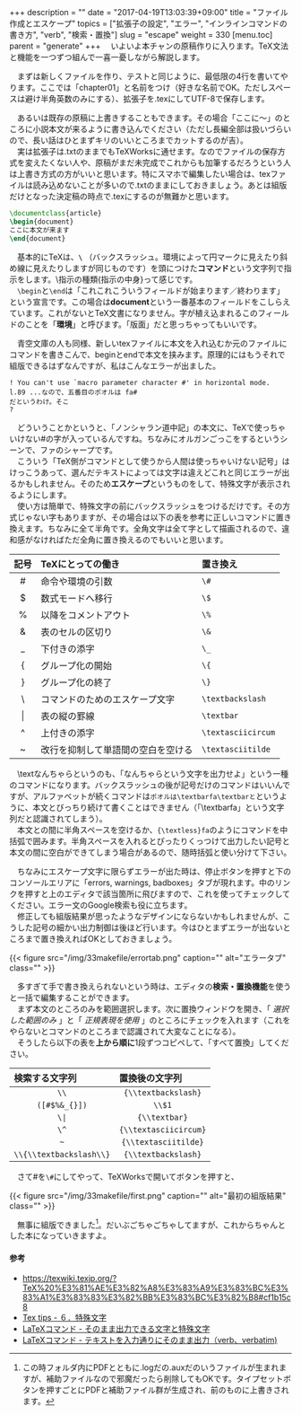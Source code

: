 +++
description = ""
date = "2017-04-19T13:03:39+09:00"
title = "ファイル作成とエスケープ"
topics = ["拡張子の設定", "エラー", "インラインコマンドの書き方", "verb", "検索・置換"]
slug = "escape"
weight = 330
[menu.toc]
    parent = "generate"
+++
&#x3000;いよいよ本チャンの原稿作りに入ります。TeX文法と機能を一つずつ組んで一喜一憂しながら解説します。

　まずは新しくファイルを作り、テストと同じように、最低限の4行を書いてやります。ここでは「chapter01」と名前をつけ（好きな名前でOK。ただしスペースは避け半角英数のみにする）、拡張子を.texにしてUTF-8で保存します。

　あるいは既存の原稿に上書きすることもできます。その場合「ここに～」のところに小説本文が来るように書き込んでください（ただし長編全部は扱いづらいので、長い話はひとまずキリのいいところまでカットするのが吉）。  
　実は拡張子は.txtのままでもTeXWorksに通せます。なのでファイルの保存方式を変えたくない人や、原稿がまだ未完成でこれからも加筆するだろうという人は上書き方式の方がいいと思います。特にスマホで編集したい場合は、texファイルは読み込めないことが多いので.txtのままにしておきましょう。あとは組版だけとなった決定稿の時点で.texにするのが無難かと思います。

```latex
\documentclass{article}
\begin{document}
ここに本文が来ます
\end{document}
```

　基本的にTeXは、**`\`** （バックスラッシュ。環境によって円マークに見えたり斜め線に見えたりしますが同じものです）を頭につけた**コマンド**という文字列で指示をします。\指示の種類{指示の中身}って感じです。  
　`\begin`と`\end`は「これこれこういうフィールドが始まります／終わります」という宣言です。この場合は**document**という一番基本のフィールドをこしらえています。これがないとTeX文書になりません。字が植え込まれるこのフィールドのことを「**環境**」と呼びます。「版面」だと思っちゃってもいいです。

　青空文庫の人も同様、新しいtexファイルに本文を入れ込むか元のファイルにコマンドを書きこんで、beginとendで本文を挟みます。原理的にはもうそれで組版できるはずなんですが、私はこんなエラーが出ました。

    ! You can't use `macro parameter character #' in horizontal mode.
    l.89 ...なので、五番目のポオルは fa#
    だというわけ。そこ
    ?

　どういうことかというと、「ノンシャラン道中記」の本文に、TeXで使っちゃいけない#の字が入っているんですね。ちなみにオルガンごっこをするというシーンで、ファのシャープです。  
　こういう「TeX側がコマンドとして使うから人間は使っちゃいけない記号」はけっこうあって、選んだテキストによっては文字は違えどこれと同じエラーが出るかもしれません。そのため**エスケープ**というものをして、特殊文字が表示されるようにします。  
　使い方は簡単で、特殊文字の前にバックスラッシュをつけるだけです。その方式じゃない字もありますが、その場合は以下の表を参考に正しいコマンドに置き換えます。ちなみに全て半角です。全角文字は全て字として描画されるので、違和感がなければただ全角に置き換えるのでもいいと思います。

|記号|TeXにとっての働き|置き換え|
|:--:|:---------|:------|
| # | 命令や環境の引数 | `\#` |
| $ | 数式モードへ移行 | `\$` |
| % | 以降をコメントアウト | `\%` |
| & | 表のセルの区切り | `\&` |
| _ | 下付きの添字 | `\_` |
| { | グループ化の開始 | `\{` |
| } | グループ化の終了 | `\}` |
| \\ | コマンドのためのエスケープ文字 | `\textbackslash` |
| \| | 表の縦の罫線 | `\textbar` |
| ^ | 上付きの添字 | `\textasciicircum` |
| ~ | 改行を抑制して単語間の空白を空ける| `\textasciitilde` |

　\textなんちゃらというのも、「なんちゃらという文字を出力せよ」という一種のコマンドになります。バックスラッシュの後が記号だけのコマンドはいいんですが、アルファベットが続くコマンドは`ポオルは\textbarfa\textbarと`というように、本文とびっちり続けて書くことはできません（「\textbarfa」という文字列だと認識されてしまう）。  
　本文との間に半角スペースを空けるか、`{\textless}fa`のようにコマンドを中括弧で囲みます。半角スペースを入れるとぴったりくっつけて出力したい記号と本文の間に空白ができてしまう場合があるので、随時括弧と使い分けて下さい。

<!--　`\verb`というのはverbatim［逐語的に／一字一句変えずに］の略で、記号で挟んだ部分（縦棒じゃなくてもいい。`\verb!fa#!`とかでもいい）を文字通り出力できるコマンドです。これは本文とくっつけて書いても大丈夫です。  
　じゃあ全部それの内側に書けばいいじゃんって話になるかもしれませんが、それをやってしまうと今度は逆に組版に支障が出るので控えます。小説ではさほど多用することにはならないと思いますが、URLなど特殊文字があまりにたくさん出てくる箇所に使うといいでしょう。-->

　ちなみにエスケープ文字に限らずエラーが出た時は、停止ボタンを押すと下のコンソールエリアに「errors, warnings, badboxes」タブが現れます。中のリンクを押すと上のエディタで該当箇所に飛びますので、これを使ってチェックしてください。エラー文のGoogle検索も役に立ちます。  
　修正しても組版結果が思ったようなデザインにならないかもしれませんが、こうした記号の細かい出力制御は後ほど行います。今はひとまずエラーが出ないところまで置き換えればOKとしておきましょう。  

{{< figure src="/img/33makefile/errortab.png" caption="" alt="エラータブ" class="" >}}

　多すぎて手で書き換えられないという時は、エディタの**検索・置換機能**を使うと一括で編集することができます。  
　まず本文のところのみを範囲選択します。次に置換ウィンドウを開き、「 _選択した範囲のみ_ 」と「 _正規表現を使用_ 」のところにチェックを入れます（これをやらないとコマンドのところまで認識されて大変なことになる）。  
　そうしたら以下の表を**上から順に**1段ずつコピペして、「すべて置換」してください。

<table>
<thead>
<tr>
<th align="left">検索する文字列</th>
<th align="left">置換後の文字列</th>
</tr>
</thead>
<tbody>
<tr>
<td align="center"><code>&#092;&#092;</code></td>
<td align="center"><code>{&#092;&#092;textbackslash}</code></td>
</tr>
<tr>
<td align="center"><code>([&#35;&#36;&#37;&amp;&#95;&#123;&#125;])</code></td>
<td align="center"><code>&#092;&#092;$1</code></td>
</tr>
<tr>
<td align="center"><code>&#092;|</code></td>
<td align="center"><code>{&#092;&#092;textbar}</code></td>
</tr>
<tr>
<td align="center"><code>&#092;&#94;</code></td>
<td align="center"><code>{&#092;&#092;textasciicircum}</code></td>
</tr>
<tr>
<td align="center"><code>~</code></td>
<td align="center"><code>{&#092;&#092;textasciitilde}</code></td>
</tr>
<tr>
<td align="center"><code>&#092;&#092;{&#092;&#092;textbackslash&#092;&#092;}</code></td>
<td align="center"><code>{&#092;&#092;textbackslash}</code></td>
</tr>
</tbody>
</table>

　さて#を`\#`にしてやって、TeXWorksで開いてボタンを押すと、

{{< figure src="/img/33makefile/first.png" caption="" alt="最初の組版結果" class="" >}}

　無事に組版できました[^1]。だいぶごちゃごちゃしてますが、これからちゃんとした本になっていきますよ。

#### 参考

- https://texwiki.texjp.org/?TeX%20%E3%81%AE%E3%82%A8%E3%83%A9%E3%83%BC%E3%83%A1%E3%83%83%E3%82%BB%E3%83%BC%E3%82%B8#cf1b15c8
- [Tex tips - ６．特殊文字](http://osksn2.hep.sci.osaka-u.ac.jp/~naga/miscellaneous/tex/tex-tips6.html)
- [LaTeXコマンド - そのまま出力できる文字と特殊文字](https://medemanabu.net/latex/special-character/)
- [LaTeXコマンド - テキストを入力通りにそのまま出力（verb、verbatim)](https://medemanabu.net/latex/verb-verbatim/)

[^1]:この時フォルダ内にPDFとともに.logだの.auxだのいうファイルが生まれますが、補助ファイルなので邪魔だったら削除してもOKです。タイプセットボタンを押すごとにPDFと補助ファイル群が生成され、前のものに上書きされます。
